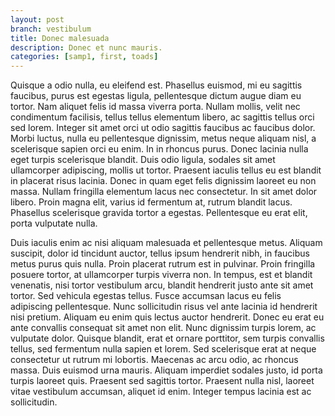 ```yaml
---
layout: post
branch: vestibulum
title: Donec malesuada
description: Donec et nunc mauris.
categories: [samp1, first, toads]
---
```


Quisque a odio nulla, eu eleifend est. Phasellus euismod, mi eu sagittis faucibus, purus est egestas ligula, pellentesque dictum augue diam eu tortor. Nam aliquet felis id massa viverra porta. Nullam mollis, velit nec condimentum facilisis, tellus tellus elementum libero, ac sagittis tellus orci sed lorem. Integer sit amet orci ut odio sagittis faucibus ac faucibus dolor. Morbi luctus, nulla eu pellentesque dignissim, metus neque aliquam nisl, a scelerisque sapien orci eu enim. In in rhoncus purus. Donec lacinia nulla eget turpis scelerisque blandit. Duis odio ligula, sodales sit amet ullamcorper adipiscing, mollis ut tortor. Praesent iaculis tellus eu est blandit in placerat risus lacinia. Donec in quam eget felis dignissim laoreet eu non massa. Nullam fringilla elementum lacus nec consectetur. In sit amet dolor libero. Proin magna elit, varius id fermentum at, rutrum blandit lacus. Phasellus scelerisque gravida tortor a egestas. Pellentesque eu erat elit, porta vulputate nulla. 

Duis iaculis enim ac nisi aliquam malesuada et pellentesque metus. Aliquam suscipit, dolor id tincidunt auctor, tellus ipsum hendrerit nibh, in faucibus metus purus quis nulla. Proin placerat rutrum est in pulvinar. Proin fringilla posuere tortor, at ullamcorper turpis viverra non. In tempus, est et blandit venenatis, nisi tortor vestibulum arcu, blandit hendrerit justo ante sit amet tortor. Sed vehicula egestas tellus. Fusce accumsan lacus eu felis adipiscing pellentesque. Nunc sollicitudin risus vel ante lacinia id hendrerit nisi pretium. Aliquam eu enim quis lectus auctor hendrerit. Donec eu erat eu ante convallis consequat sit amet non elit. Nunc dignissim turpis lorem, ac vulputate dolor. Quisque blandit, erat et ornare porttitor, sem turpis convallis tellus, sed fermentum nulla sapien et lorem. Sed scelerisque erat at neque consectetur ut rutrum mi lobortis. Maecenas ac arcu odio, ac rhoncus massa. Duis euismod urna mauris. Aliquam imperdiet sodales justo, id porta turpis laoreet quis. Praesent sed sagittis tortor. Praesent nulla nisl, laoreet vitae vestibulum accumsan, aliquet id enim. Integer tempus lacinia est ac sollicitudin.
